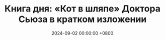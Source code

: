 ---
title: "Книга дня: «Кот в шляпе» Доктора Сьюза в кратком изложении"
description: >-
  🎩 «Кот в шляпе» — яркая и забавная детская книга, которая познакомит малышей с миром приключений и фантазии. Погрузитесь в весёлую историю Кота в шляпе! Детская книга Доктора Сьюза с яркими иллюстрациями развивает чтение и воображение.
date: 2024-09-02 00:00:00 +0800
categories: [Мышление, Конспекты-книг]
tags:
  [
    кот-в-шляпе,
    доктор-сьюз,
    детские-книги,
    книга-с-картинками,
    рифмованные-истории,
    воображение,
    озорной-кот,
    чтение-для-детей,
    яркие-иллюстрации,
    сказка-на-ночь,
    детская-литература,
    творчество,
    игры-словами,
    книги-для-дошкольников,
    классика-для-детей
  ]
image: 
alt: Кот в шляпе Доктор Сьюз детская книга с иллюстрациями
fallback:
  - 
  - 
---